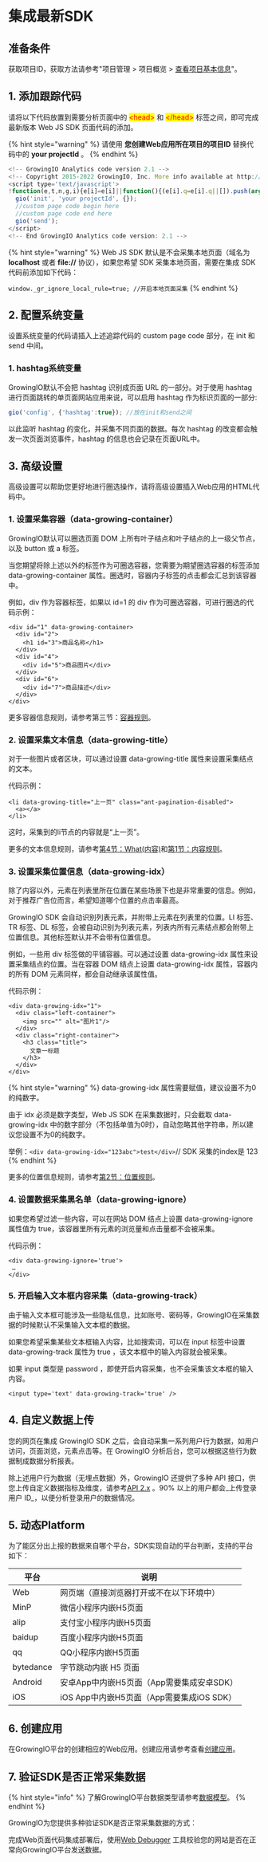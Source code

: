 # 集成最新SDK

## 准备条件

获取项目ID，获取方法请参考"项目管理 > 项目概览 > [查看项目基本信息](../../../product-manual/projectmange/details.md#cha-kan-xiang-mu-ji-ben-xin-xi)"。

## 1. 添加跟踪代码

请将以下代码放置到需要分析页面中的 <mark style="color:red;">\<head></mark> 和 <mark style="color:red;">\</head></mark> 标签之间，即可完成最新版本 Web JS SDK 页面代码的添加。

{% hint style="warning" %}
请使用 **您创建Web应用所在项目的项目ID** 替换代码中的 **your projectId** 。
{% endhint %}

```javascript
<!-- GrowingIO Analytics code version 2.1 -->
<!-- Copyright 2015-2022 GrowingIO, Inc. More info available at http://www.growingio.com -->
<script type='text/javascript'>
!function(e,t,n,g,i){e[i]=e[i]||function(){(e[i].q=e[i].q||[]).push(arguments)},n=t.createElement("script"),tag=t.getElementsByTagName("script")[0],n.async=1,n.src=('https:'==document.location.protocol?'https://':'http://')+g,tag.parentNode.insertBefore(n,tag)}(window,document,"script","assets.giocdn.com/2.1/gio.js","gio");
  gio('init', 'your projectId', {});
  ​//custom page code begin here
  //custom page code end here​
  gio('send');
</script>
<!-- End GrowingIO Analytics code version: 2.1 -->
```

{% hint style="warning" %}
&#x20;Web JS SDK 默认是不会采集本地页面（域名为 **localhost** 或者 **file://** 协议），如果您希望 SDK 采集本地页面，需要在集成 SDK 代码前添加如下代码：

`window._gr_ignore_local_rule=true; //开启本地页面采集`
{% endhint %}

## 2. 配置系统变量

设置系统变量的代码请插入上述追踪代码的 custom page code 部分，在 init 和 send 中间。

### 1. hashtag系统变量

GrowingIO默认不会把 hashtag 识别成页面 URL 的一部分。对于使用 hashtag 进行页面跳转的单页面网站应用来说，可以启用 hashtag 作为标识页面的一部分:

```javascript
gio('config', {'hashtag':true}); //放在init和send之间
```

以此监听 hashtag 的变化，并采集不同页面的数据。每次 hashtag 的改变都会触发一次页面浏览事件，hashtag 的信息也会记录在页面URL中。

## 3. 高级设置

高级设置可以帮助您更好地进行圈选操作，请将高级设置插入Web应用的HTML代码中。

### 1. 设置采集容器（data-growing-container）

GrowingIO默认可以圈选页面 DOM 上所有叶子结点和叶子结点的上一级父节点，以及 button 或 a 标签。

当您期望将除上述以外的标签作为可圈选容器，您需要为期望圈选容器的标签添加 data-growing-container 属性。圈选时，容器内子标签的点击都会汇总到该容器中。

例如，div 作为容器标签，如果以 id=1 的 div 作为可圈选容器，可进行圈选的代码示例：

```aspnet
<div id="1" data-growing-container>
  <div id="2">
    <h1 id="3">商品名称</h1>
  </div>
  <div id="4">
    <div id="5">商品图片</div>
  </div>
  <div id="6">
    <div id="7">商品描述</div>
  </div>
</div>
```

更多容器信息规则，请参考第三节：[容器规则](https://sishen.gitbooks.io/gio-js-book/5/3.html)。

### 2. 设置采集文本信息（data-growing-title）

对于一些图片或者区块，可以通过设置 data-growing-title 属性来设置采集结点的文本。

代码示例：

```aspnet
<li data-growing-title="上一页" class="ant-pagination-disabled">
  <a></a>
</li>
```

这时，采集到的li节点的内容就是“上一页”。

更多的文本信息规则，请参考[第4节：What(内容)](https://sishen.gitbooks.io/gio-js-book/dom/4what.html)和[第1节：内容规则](https://sishen.gitbooks.io/gio-js-book/5/1.html)。

### 3. 设置采集位置信息（data-growing-idx）

除了内容以外，元素在列表里所在位置在某些场景下也是非常重要的信息。例如，对于推荐广告位而言，希望知道哪个位置的点击率最高。

GrowingIO SDK 会自动识别列表元素，并附带上元素在列表里的位置。LI 标签、TR 标签、DL 标签，会被自动识别为列表元素，列表内所有元素结点都会附带上位置信息。其他标签默认并不会带有位置信息。

例如，一些用 div 标签做的平铺容器。可以通过设置 data-growing-idx 属性来设置采集结点的位置。当在容器 DOM 结点上设置 data-growing-idx 属性，容器内的所有 DOM 元素同样，都会自动继承该属性值。

代码示例：

```aspnet
<div data-growing-idx="1">
  <div class="left-container">
    <img src="" alt="图片1"/>
  </div>
  <div class="right-container">
    <h3 class="title">
      文章一标题
    </h3>
  </div>
</div>
```

{% hint style="warning" %}
data-growing-idx 属性需要赋值，建议设置不为0的纯数字。

由于 idx 必须是数字类型，Web JS SDK 在采集数据时，只会截取 data-growing-idx 中的数字部分（不包括单值为0时），自动忽略其他字符串，所以建议您设置不为0的纯数字。

举例：`<div data-growing-idx="123abc">test</div>`// SDK 采集的index是 123
{% endhint %}

更多的位置信息规则，请参考[第2节：位置规则](https://sishen.gitbooks.io/gio-js-book/5/2.html)。

### 4. 设置数据采集黑名单（data-growing-ignore）

如果您希望过滤一些内容，可以在网站 DOM 结点上设置 data-growing-ignore 属性值为 true，该容器里所有元素的浏览量和点击量都不会被采集。

代码示例：

```aspnet
<div data-growing-ignore='true'>
 …
</div>
```

### 5. 开启输入文本框内容采集（data-growing-track）

由于输入文本框可能涉及一些隐私信息，比如账号、密码等，GrowingIO在采集数据的时候默认不采集输入文本框的数据。

如果您希望采集某些文本框输入内容，比如搜索词，可以在 input 标签中设置 data-growing-track 属性为 true ，该文本框中的输入内容就会被采集。

如果 input 类型是 password ，即使开启内容采集，也不会采集该文本框的输入内容。

```aspnet
<input type='text' data-growing-track='true' />
```

## 4. 自定义数据上传

您的网页在集成 GrowingIO  SDK 之后，会自动采集一系列用户行为数据，如用户访问，页面浏览，元素点击等。在 GrowingIO 分析后台，您可以根据这些行为数据制成数据分析报表。

除上述用户行为数据（无埋点数据）外，GrowingIO 还提供了多种 API 接口，供您上传自定义数据指标及维度，请参考[API 2.x](web-sdk-api/websdk-apiv2.md) 。90% 以上的用户都会_上传登录用户 ID_，以便分析登录用户的数据情况。

## 5. 动态Platform

为了能区分出上报的数据来自哪个平台，SDK实现自动的平台判断，支持的平台如下：

| 平台        | 说明                             |
| --------- | ------------------------------ |
| Web       | 网页端（直接浏览器打开或不在以下环境中）           |
| MinP      | 微信小程序内嵌H5页面                    |
| alip      | 支付宝小程序内嵌H5页面                   |
| baidup    | 百度小程序内嵌H5页面                    |
| qq        | QQ小程序内嵌H5页面                    |
| bytedance | 字节跳动内嵌 H5 页面                   |
| Android   | 安卓App中内嵌H5页面（App需要集成安卓SDK）     |
| iOS       | iOS App中内嵌H5页面（App需要集成iOS SDK） |

## 6. 创建应用

在GrowingIO平台的创建相应的Web应用。创建应用请参考查看[创建应用](../../../product-manual/projectmange/application-manage.md#chuang-jian-ying-yong)。

## 7. 验证SDK是否正常采集数据

{% hint style="info" %}
了解GrowingIO平台数据类型请参考[数据模型](../../../introduction/datamodel/)。
{% endhint %}

GrowingIO为您提供多种验证SDK是否正常采集数据的方式：

完成Web页面代码集成部署后，使用[Web Debugger](../../debugging/web-debugger.md) 工具校验您的网站是否在正常向GrowingIO平台发送数据。
